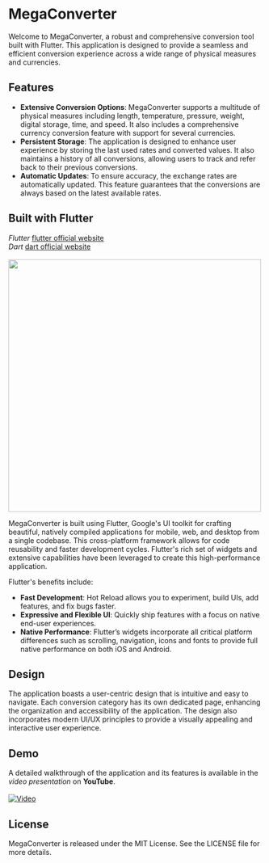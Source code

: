# MegaConverter 

Welcome to MegaConverter, a robust and comprehensive conversion tool built with Flutter. This application is designed to provide a seamless and efficient conversion experience across a wide range of physical measures and currencies.

## Features

- **Extensive Conversion Options**: MegaConverter supports a multitude of physical measures including length, temperature, pressure, weight, digital storage, time, and speed. It also includes a comprehensive currency conversion feature with support for several currencies.
- **Persistent Storage**: The application is designed to enhance user experience by storing the last used rates and converted values. It also maintains a history of all conversions, allowing users to track and refer back to their previous conversions.
- **Automatic Updates**: To ensure accuracy, the exchange rates are automatically updated. This feature guarantees that the conversions are always based on the latest available rates.

## Built with Flutter
_Flutter_ [flutter official website](https://flutter.dev/)<br />
_Dart_ [dart official website](https://dart.dev/)<br />
<br />
<img src="https://i.ibb.co/zS6rpqb/Layer-1.png" width="500"/>

MegaConverter is built using Flutter, Google's UI toolkit for crafting beautiful, natively compiled applications for mobile, web, and desktop from a single codebase. This cross-platform framework allows for code reusability and faster development cycles. Flutter's rich set of widgets and extensive capabilities have been leveraged to create this high-performance application.

Flutter's benefits include:

- **Fast Development**: Hot Reload allows you to experiment, build UIs, add features, and fix bugs faster.
- **Expressive and Flexible UI**: Quickly ship features with a focus on native end-user experiences.
- **Native Performance**: Flutter’s widgets incorporate all critical platform differences such as scrolling, navigation, icons and fonts to provide full native performance on both iOS and Android.

## Design

The application boasts a user-centric design that is intuitive and easy to navigate. Each conversion category has its own dedicated page, enhancing the organization and accessibility of the application. The design also incorporates modern UI/UX principles to provide a visually appealing and interactive user experience.

## Demo

A detailed walkthrough of the application and its features is available in the _video presentation_ on **YouTube**.<br /><br />
[![Video](https://img.youtube.com/vi/kkj-4G_1BhQ/0.jpg)](https://youtu.be/kkj-4G_1BhQ)

## License

MegaConverter is released under the MIT License. See the LICENSE file for more details.
